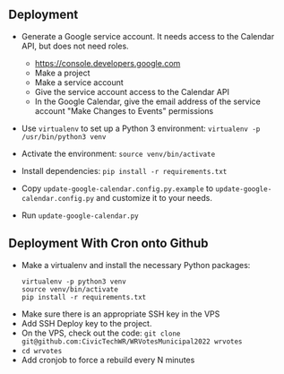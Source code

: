 Deployment
----------

- Generate a Google service account. It needs access to the Calendar API, but does not need roles. 
  + <https://console.developers.google.com>
  + Make a project
  + Make a service account
  + Give the service account access to the Calendar API
  + In the Google Calendar, give the email address of the service
  account "Make Changes to Events" permissions
- Use `virtualenv` to set up a Python 3 environment: `virtualenv -p
  /usr/bin/python3 venv`
- Activate the environment: `source venv/bin/activate`
- Install dependencies: `pip install -r requirements.txt`
- Copy `update-google-calendar.config.py.example` to `update-google-calendar.config.py` and customize it to your
  needs.

- Run `update-google-calendar.py`


Deployment With Cron onto Github
--------------------------------

- Make a virtualenv and install the necessary Python packages:
  ```
  virtualenv -p python3 venv
  source venv/bin/activate
  pip install -r requirements.txt
  ```
- Make sure there is an appropriate SSH key in the VPS
- Add SSH Deploy key to the project.
- On the VPS, check out the code:
  `git clone git@github.com:CivicTechWR/WRVotesMunicipal2022 wrvotes`
- `cd wrvotes`
- Add cronjob to force a rebuild every N minutes
